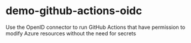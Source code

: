 # demo-github-actions-oidc
Use the OpenID connector to run GitHub Actions that have permission to modify Azure resources without the need for secrets
